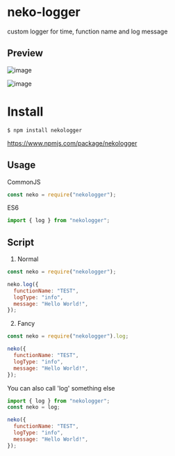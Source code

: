 # neko-logger
custom logger for time, function name and log message

## Preview
![image](https://github.com/durpyneko/neko-logger/assets/89787577/1ae3dc33-bc86-49c8-8802-89360fa19ee3)

![image](https://github.com/durpyneko/neko-logger/assets/89787577/57450fa0-4290-4cb8-9157-60b535a204d5)

# Install
```
$ npm install nekologger
```
https://www.npmjs.com/package/nekologger

## Usage
CommonJS
```js
const neko = require("nekologger");
```
ES6
```js
import { log } from "nekologger";
```

## Script
1. Normal
```js
const neko = require("nekologger");

neko.log({
  functionName: "TEST",
  logType: "info",
  message: "Hello World!",
});
```

2. Fancy
```js
const neko = require("nekologger").log;

neko({
  functionName: "TEST",
  logType: "info",
  message: "Hello World!",
});
```
You can also call 'log' something else
```js
import { log } from "nekologger";
const neko = log;

neko({
  functionName: "TEST",
  logType: "info",
  message: "Hello World!",
});
```

